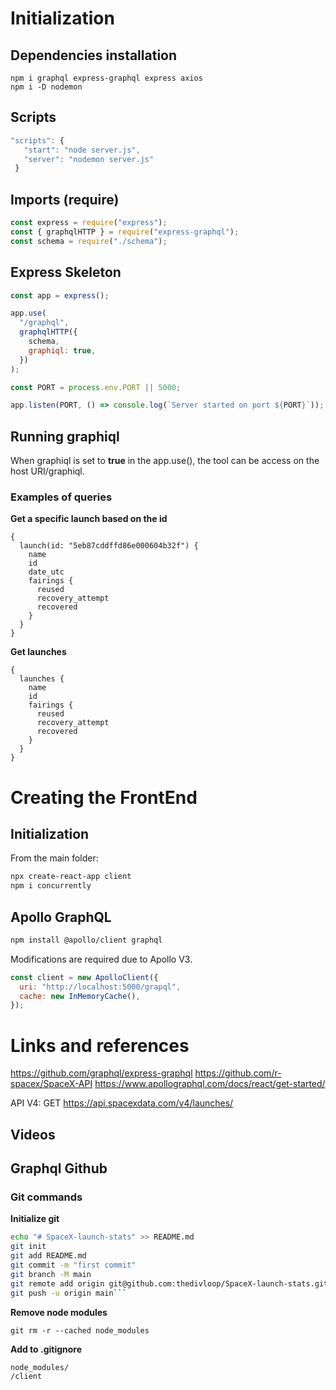 # Initialization

## Dependencies installation

```
npm i graphql express-graphql express axios
npm i -D nodemon
```

## Scripts

```javascript
"scripts": {
   "start": "node server.js",
   "server": "nodemon server.js"
 }
```

## Imports (require)

```javascript
const express = require("express");
const { graphqlHTTP } = require("express-graphql");
const schema = require("./schema");
```

## Express Skeleton

```javascript
const app = express();

app.use(
  "/graphql",
  graphqlHTTP({
    schema,
    graphiql: true,
  })
);

const PORT = process.env.PORT || 5000;

app.listen(PORT, () => console.log(`Server started on port ${PORT}`));
```

## Running graphiql

When graphiql is set to **true** in the app.use(), the tool can be access on the host URI/graphiql.

### Examples of queries

**Get a specific launch based on the id**

```
{
  launch(id: "5eb87cddffd86e000604b32f") {
    name
    id
    date_utc
    fairings {
      reused
      recovery_attempt
      recovered
    }
  }
}
```

**Get launches**

```
{
  launches {
    name
    id
    fairings {
      reused
      recovery_attempt
      recovered
    }
  }
}
```

# Creating the FrontEnd

## Initialization

From the main folder:

```bash
npx create-react-app client
npm i concurrently
```

## Apollo GraphQL

```bash
npm install @apollo/client graphql
```

Modifications are required due to Apollo V3.

```javascript
const client = new ApolloClient({
  uri: "http://localhost:5000/grapql",
  cache: new InMemoryCache(),
});
```

# Links and references

https://github.com/graphql/express-graphql
https://github.com/r-spacex/SpaceX-API
https://www.apollographql.com/docs/react/get-started/

API V4: GET https://api.spacexdata.com/v4/launches/

## Videos

## Graphql Github

### Git commands

**Initialize git**

````bash
echo "# SpaceX-launch-stats" >> README.md
git init
git add README.md
git commit -m "first commit"
git branch -M main
git remote add origin git@github.com:thedivloop/SpaceX-launch-stats.git
git push -u origin main```
````

**Remove node modules**

```
git rm -r --cached node_modules
```

**Add to .gitignore**

```
node_modules/
/client
```
